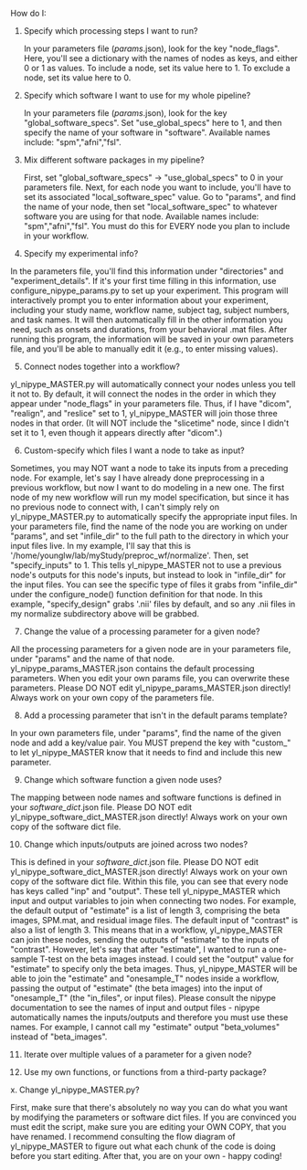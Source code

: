 How do I:

1. Specify which processing steps I want to run?

   In your parameters file (*_params_*.json), look for the key "node_flags".
   Here, you'll see a dictionary with the names of nodes as keys, and either 0 or 1 as values.
   To include a node, set its value here to 1.
   To exclude a node, set its value here to 0.
   
2. Specify which software I want to use for my whole pipeline?

   In your parameters file (*_params_*.json), look for the key "global_software_specs".
   Set "use_global_specs" here to 1, and then specify the name of your software in "software".
   Available names include: "spm","afni","fsl".

3. Mix different software packages in my pipeline?

   First, set "global_software_specs" -> "use_global_specs" to 0 in your parameters file.
   Next, for each node you want to include, you'll have to set its associated "local_software_spec" value.
   Go to "params", and find the name of your node, then set "local_software_spec" to whatever software you are using for that node.
   Available names include: "spm","afni","fsl".
   You must do this for EVERY node you plan to include in your workflow.
	
4. Specify my experimental info?

 In the parameters file, you'll find this information under "directories" and "experiment_details".
 If it's your first time filling in this information, use configure_nipype_params.py to set up your experiment.
 This program will interactively prompt you to enter information about your experiment, including your study name, workflow name, subject tag, subject numbers, and task names.
 It will then automatically fill in the other information you need, such as onsets and durations, from your behavioral .mat files.
 After running this program, the information will be saved in your own parameters file, and you'll be able to manually edit it (e.g., to enter missing values).

5. Connect nodes together into a workflow?

 yl_nipype_MASTER.py will automatically connect your nodes unless you tell it not to.
 By default, it will connect the nodes in the order in which they appear under "node_flags" in your parameters file.
 Thus, if I have "dicom", "realign", and "reslice" set to 1, yl_nipype_MASTER will join those three nodes in that order.
 (It will NOT include the "slicetime" node, since I didn't set it to 1, even though it appears directly after "dicom".)

6. Custom-specify which files I want a node to take as input?

 Sometimes, you may NOT want a node to take its inputs from a preceding node. 
 For example, let's say I have already done preprocessing in a previous workflow, but now I want to do modeling in a new one.
 The first node of my new workflow will run my model specification, but since it has no previous node to connect with,
 I can't simply rely on yl_nipype_MASTER.py to automatically specify the appropriate input files.
 In your parameters file, find the name of the node you are working on under "params", and set "infile_dir" to the full path to the directory in which your input files live. In my example, I'll say that this is '/home/younglw/lab/myStudy/preproc_wf/normalize'.
 Then, set "specify_inputs" to 1. 
 This tells yl_nipype_MASTER not to use a previous node's outputs for this node's inputs, but instead to look in "infile_dir" for the input files.
 You can see the specific type of files it grabs from "infile_dir" under the configure_node() function definition for that node.
 In this example, "specify_design" grabs '.nii' files by default, and so any .nii files in my normalize subdirectory above will be grabbed.

7. Change the value of a processing parameter for a given node?

 All the processing parameters for a given node are in your parameters file, under "params" and the name of that node.
 yl_nipype_params_MASTER.json contains the default processing parameters. 
 When you edit your own params file, you can overwrite these parameters.
 Please DO NOT edit yl_nipype_params_MASTER.json directly! Always work on your own copy of the parameters file.

8. Add a processing parameter that isn't in the default params template?

 In your own parameters file, under "params", find the name of the given node and add a key/value pair.
 You MUST prepend the key with "custom_" to let yl_nipype_MASTER know that it needs to find and include this new parameter. 
	
9. Change which software function a given node uses?

 The mapping between node names and software functions is defined in your *_software_dict_*.json file.
 Please DO NOT edit yl_nipype_software_dict_MASTER.json directly! Always work on your own copy of the software dict file.
	
10. Change which inputs/outputs are joined across two nodes?

 This is defined in your *_software_dict_*.json file.
 Please DO NOT edit yl_nipype_software_dict_MASTER.json directly! Always work on your own copy of the software dict file.
 Within this file, you can see that every node has keys called "inp" and "output".
 These tell yl_nipype_MASTER which input and output variables to join when connecting two nodes.
 For example, the default output of "estimate" is a list of length 3, comprising the beta images, SPM.mat, and residual image files.
 The default input of "contrast" is also a list of length 3.
 This means that in a workflow, yl_nipype_MASTER can join these nodes, sending the outputs of "estimate" to the inputs of "contrast".
 However, let's say that after "estimate", I wanted to run a one-sample T-test on the beta images instead.
 I could set the "output" value for "estimate" to specify only the beta images.
 Thus, yl_nipype_MASTER will be able to join the "estimate" and "onesample_T" nodes inside a workflow, passing the output of "estimate" (the beta images) into the input of "onesample_T" (the "in_files", or input files).
 Please consult the nipype documentation to see the names of input and output files - nipype automatically names the inputs/outputs and therefore you must use these names. For example, I cannot call my "estimate" output "beta_volumes" instead of "beta_images".

11. Iterate over multiple values of a parameter for a given node?

12. Use my own functions, or functions from a third-party package?
	
x. Change yl_nipype_MASTER.py?

 First, make sure that there's absolutely no way you can do what you want by modifying the parameters or software dict files.
 If you are convinced you must edit the script, make sure you are editing your OWN COPY, that you have renamed.
 I recommend consulting the flow diagram of yl_nipype_MASTER to figure out what each chunk of the code is doing before you start editing.
 After that, you are on your own - happy coding!
